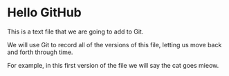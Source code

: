 # Hello GitHub

This is a text file that we are going to add to Git.

We will use Git to record all of the versions of this file, letting us 
move back and forth through time.

For example, in this first version of the file we will say the cat
goes mieow.


